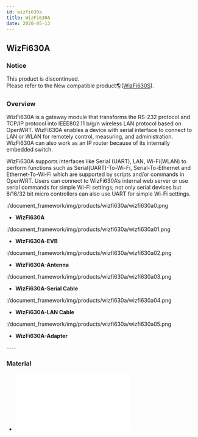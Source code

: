 ```yaml
---
id: wizfi630a
title: WizFi630A
date: 2020-05-13
---
```


## WizFi630A

### Notice

This product is discontinued.  
Please refer to the New compatible
product🌎([WizFi630S](/products/wizfi630s/start)).

### Overview

WizFi630A is a gateway module that transforms the RS-232 protocol and
TCP/IP protocol into IEEE802.11 b/g/n wireless LAN protocol based on
OpenWRT. WizFi630A enables a device with serial interface to connect to
LAN or WLAN for remotely control, measuring, and administration.
WizFi630A can also work as an IP router because of its internally
embedded switch.  
  
WizFi630A supports interfaces like Serial (UART), LAN, Wi-Fi(WLAN) to
perform functions such as Serial(UART)-To-Wi-Fi, Serial-To-Ethernet and
Ethernet-To-Wi-Fi which are supported by scripts and/or commands in
OpenWRT. Users can connect to WizFi630A’s internal web server or use
serial commands for simple Wi-Fi settings; not only serial devices but
8/16/32 bit micro controllers can also use UART for simple Wi-Fi
settings.  
  
 :/document_framework/img/products/wizfi630a/wizfi630a0.png

  - **WizFi630A**

 :/document_framework/img/products/wizfi630a/wizfi630a01.png

  - **WizFi630A-EVB**

:/document_framework/img/products/wizfi630a/wizfi630a02.png

  - **WizFi630A-Antenna**

:/document_framework/img/products/wizfi630a/wizfi630a03.png

  - **WizFi630A-Serial Cable**

:/document_framework/img/products/wizfi630a/wizfi630a04.png

  - **WizFi630A-LAN Cable**

:/document_framework/img/products/wizfi630a/wizfi630a05.png

  - **WizFi630A-Adapter**



  
  
\----  

### Material

  - ![WizFi630A
    datasheet(PDF)](/document_framework/img/products/wizfi630a/wizfi630a_datasheet_en_v1_2_1_.pdf)
